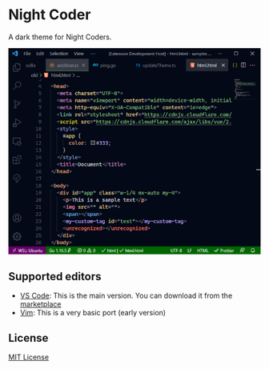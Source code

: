 # Night Coder

A dark theme for Night Coders.

![html](screenshot/html.png)

## Supported editors

- [VS Code](/vscode/): This is the main version. You can download it from the [marketplace](https://marketplace.visualstudio.com/items?itemName=a5hk.night-coder)
- [Vim](/vim/colors/): This is a very basic port (early version)

## License

[MIT License](LICENSE)
